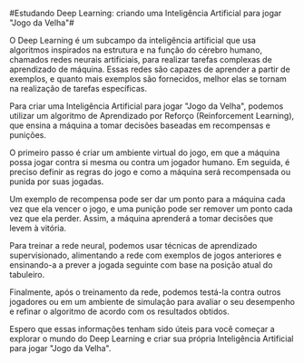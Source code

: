 #Estudando Deep Learning: criando uma Inteligência Artificial para jogar "Jogo da Velha"#

O Deep Learning é um subcampo da inteligência artificial que usa algoritmos inspirados na estrutura e na função do cérebro humano, chamados redes neurais artificiais, para realizar tarefas complexas de aprendizado de máquina. Essas redes são capazes de aprender a partir de exemplos, e quanto mais exemplos são fornecidos, melhor elas se tornam na realização de tarefas específicas.

Para criar uma Inteligência Artificial para jogar "Jogo da Velha", podemos utilizar um algoritmo de Aprendizado por Reforço (Reinforcement Learning), que ensina a máquina a tomar decisões baseadas em recompensas e punições.

O primeiro passo é criar um ambiente virtual do jogo, em que a máquina possa jogar contra si mesma ou contra um jogador humano. Em seguida, é preciso definir as regras do jogo e como a máquina será recompensada ou punida por suas jogadas.

Um exemplo de recompensa pode ser dar um ponto para a máquina cada vez que ela vencer o jogo, e uma punição pode ser remover um ponto cada vez que ela perder. Assim, a máquina aprenderá a tomar decisões que levem à vitória.

Para treinar a rede neural, podemos usar técnicas de aprendizado supervisionado, alimentando a rede com exemplos de jogos anteriores e ensinando-a a prever a jogada seguinte com base na posição atual do tabuleiro.

Finalmente, após o treinamento da rede, podemos testá-la contra outros jogadores ou em um ambiente de simulação para avaliar o seu desempenho e refinar o algoritmo de acordo com os resultados obtidos.

Espero que essas informações tenham sido úteis para você começar a explorar o mundo do Deep Learning e criar sua própria Inteligência Artificial para jogar "Jogo da Velha".